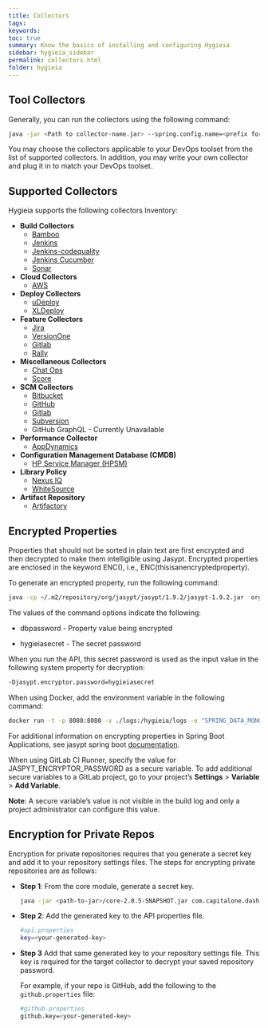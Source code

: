 ```yaml
---
title: Collectors
tags:
keywords:
toc: true
summary: Know the basics of installing and configuring Hygieia 
sidebar: hygieia_sidebar
permalink: collectors.html
folder: hygieia
---
```


## Tool Collectors

Generally, you can run the collectors using the following command:

```bash
java -jar <Path to collector-name.jar> --spring.config.name=<prefix for properties> --spring.config.location=<path to properties file location>
```

You may choose the collectors applicable to your DevOps toolset from the list of supported collectors. In addition, you may write your own collector and plug it in to match your DevOps toolset.

## Supported Collectors

Hygieia supports the following collectors Inventory:

- **Build Collectors**
  - [Bamboo](https://github.com/Hygieia/Hygieia/blob/gh-pages/pages/hygieia/collectors/build/bamboo.md)
  - [Jenkins](https://github.com/Hygieia/Hygieia/blob/gh-pages/pages/hygieia/collectors/build/jenkins.md)
  - [Jenkins-codequality](https://github.com/Hygieia/Hygieia/blob/gh-pages/pages/hygieia/collectors/build/jenkins-codequality.md)
  - [Jenkins Cucumber](https://github.com/Hygieia/Hygieia/blob/gh-pages/pages/hygieia/collectors/build/jenkins-cucumber.md)
  - [Sonar](https://github.com/Hygieia/Hygieia/blob/gh-pages/pages/hygieia/collectors/build/sonar.md)
- **Cloud Collectors**
  - [AWS](https://github.com/Hygieia/Hygieia/blob/gh-pages/pages/hygieia/collectors/cloud/aws.md)
- **Deploy Collectors**
  - [uDeploy](https://github.com/Hygieia/Hygieia/blob/gh-pages/pages/hygieia/collectors/deploy/udeploy.md)
  - [XLDeploy](https://github.com/Hygieia/Hygieia/blob/gh-pages/pages/hygieia/collectors/deploy/xldeploy.md)
- **Feature Collectors**
  - [Jira](https://github.com/Hygieia/Hygieia/blob/gh-pages/pages/hygieia/collectors/feature/jira.md)
  - [VersionOne](https://github.com/Hygieia/Hygieia/blob/gh-pages/pages/hygieia/collectors/feature/versionone.md)
  - [Gitlab](https://github.com/Hygieia/Hygieia/blob/gh-pages/pages/hygieia/collectors/feature/feature-gitlab.md)
  - [Rally](https://github.com/Hygieia/Hygieia/blob/gh-pages/pages/hygieia/collectors/feature/rally.md)
- **Miscellaneous Collectors**
  - [Chat Ops](https://github.com/Hygieia/Hygieia/blob/gh-pages/pages/hygieia/collectors/misc/chat-ops.md)
  - [Score](https://github.com/Hygieia/Hygieia/blob/gh-pages/pages/hygieia/collectors/misc/score.md)
- **SCM Collectors** 
  - [Bitbucket](https://github.com/Hygieia/Hygieia/blob/gh-pages/pages/hygieia/collectors/scm/bitbucket.md)
  - [GitHub](https://github.com/Hygieia/Hygieia/blob/gh-pages/pages/hygieia/collectors/scm/github.md)
  - [Gitlab](https://github.com/Hygieia/Hygieia/blob/gh-pages/pages/hygieia/collectors/scm/gitlab.md)
  - [Subversion](https://github.com/Hygieia/Hygieia/blob/gh-pages/pages/hygieia/collectors/scm/subversion.md)
  - GitHub GraphQL - Currently Unavailable
- **Performance Collector**
  - [AppDynamics](https://github.com/Hygieia/Hygieia/blob/gh-pages/pages/hygieia/collectors/performance/appdynamics.md)
- **Configuration Management Database (CMDB)**
  - [HP Service Manager (HPSM)](https://github.com/Hygieia/Hygieia/blob/gh-pages/pages/hygieia/collectors/cmdb/hpsm.md)
- **Library Policy**
  - [Nexus IQ](https://github.com/Hygieia/Hygieia/blob/gh-pages/pages/hygieia/collectors/library-policy/nexus-iq-collector.md)
  - [WhiteSource](https://github.com/Hygieia/Hygieia/blob/gh-pages/pages/hygieia/collectors/library-policy/whitesource.md)
- **Artifact Repository**
  - [Artifactory](https://github.com/Hygieia/Hygieia/blob/gh-pages/pages/hygieia/collectors/artifact/artifactory.md)

## Encrypted Properties

Properties that should not be sorted in plain text are first encrypted and then decrypted to make them intelligible using Jasypt. Encrypted properties are enclosed in the keyword ENC(), i.e., ENC(thisisanencryptedproperty).

To generate an encrypted property, run the following command:

```bash
java -cp ~/.m2/repository/org/jasypt/jasypt/1.9.2/jasypt-1.9.2.jar  org.jasypt.intf.cli.JasyptPBEStringEncryptionCLI input="dbpassword" password=hygieiasecret algorithm=PBEWithMD5AndDES
```

The values of the command options indicate the following:

- dbpassword - Property value being encrypted

- hygieiasecret - The secret password

When you run the API, this secret password is used as the input value in the following system property for decryption:

```bash
-Djasypt.encryptor.password=hygieiasecret
```

When using Docker, add the environment variable in the following command:

```bash
docker run -t -p 8080:8080 -v ./logs:/hygieia/logs -e "SPRING_DATA_MONGODB_HOST=127.0.0.1" -e "JASYPT_ENCRYPTOR_PASSWORD=hygieiasecret" -i hygieia-api:latest
```

For additional information on encrypting properties in Spring Boot Applications, see jasypt spring boot [documentation](https://github.com/ulisesbocchio/jasypt-spring-boot/blob/master/README.md).

When using GitLab CI Runner, specify the value for JASPYT_ENCRYPTOR_PASSWORD as a secure variable. To add additional secure variables to a GitLab project, go to your project’s **Settings** > **Variable** > **Add Variable**.

**Note**: A secure variable’s value is not visible in the build log and only a project administrator can configure this value.

## Encryption for Private Repos

Encryption for private repositories requires that you generate a secret key and add it to your repository settings files. The steps for encrypting private repositories are as follows:

* **Step 1**: From the core module, generate a secret key.

   ```bash
   java -jar <path-to-jar>/core-2.0.5-SNAPSHOT.jar com.capitalone.dashboard.util.Encryption
   ```

* **Step 2**: Add the generated key to the API properties file.

   ```bash
   #api.properties
   key=<your-generated-key>
   ```

* **Step 3** Add that same generated key to your repository settings file. This key is required for the target collector to decrypt your saved repository password.

   For example, if your repo is GitHub, add the following to the `github.properties` file:

   ```bash
   #github.properties
   github.key=<your-generated-key>
   ```

